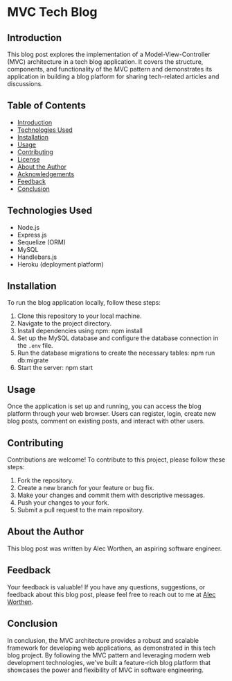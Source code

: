 # MVC Tech Blog

## Introduction
This blog post explores the implementation of a Model-View-Controller (MVC) architecture in a tech blog application. It covers the structure, components, and functionality of the MVC pattern and demonstrates its application in building a blog platform for sharing tech-related articles and discussions.

## Table of Contents
- [Introduction](#introduction)
- [Technologies Used](#technologies-used)
- [Installation](#installation)
- [Usage](#usage)
- [Contributing](#contributing)
- [License](#license)
- [About the Author](#about-the-author)
- [Acknowledgements](#acknowledgements)
- [Feedback](#feedback)
- [Conclusion](#conclusion)

## Technologies Used
- Node.js
- Express.js
- Sequelize (ORM)
- MySQL
- Handlebars.js
- Heroku (deployment platform)

## Installation
To run the blog application locally, follow these steps:
1. Clone this repository to your local machine.
2. Navigate to the project directory.
3. Install dependencies using npm: npm install
4. Set up the MySQL database and configure the database connection in the `.env` file.
5. Run the database migrations to create the necessary tables: npm run db:migrate
6. Start the server: npm start

## Usage
Once the application is set up and running, you can access the blog platform through your web browser. Users can register, login, create new blog posts, comment on existing posts, and interact with other users.

## Contributing
Contributions are welcome! To contribute to this project, please follow these steps:
1. Fork the repository.
2. Create a new branch for your feature or bug fix.
3. Make your changes and commit them with descriptive messages.
4. Push your changes to your fork.
5. Submit a pull request to the main repository.

## About the Author
This blog post was written by Alec Worthen, an aspiring software engineer.


## Feedback
Your feedback is valuable! If you have any questions, suggestions, or feedback about this blog post, please feel free to reach out to me at [Alec Worthen](alecworthen@gmail.com).

## Conclusion
In conclusion, the MVC architecture provides a robust and scalable framework for developing web applications, as demonstrated in this tech blog project. By following the MVC pattern and leveraging modern web development technologies, we've built a feature-rich blog platform that showcases the power and flexibility of MVC in software engineering.



